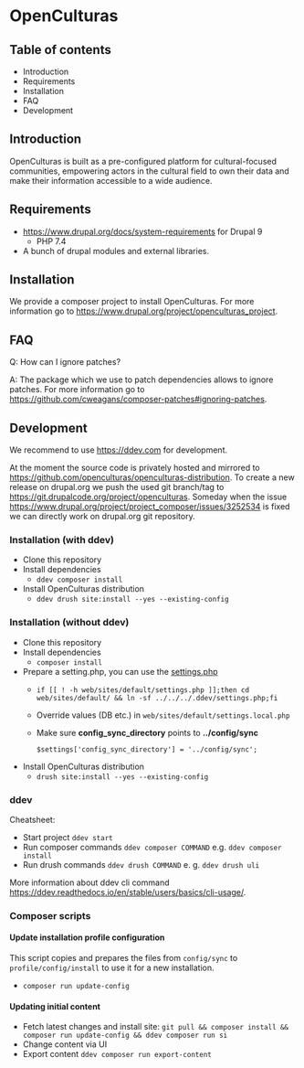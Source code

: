 # OpenCulturas

## Table of contents

- Introduction
- Requirements
- Installation
- FAQ
- Development

## Introduction

OpenCulturas is built as a pre-configured platform for cultural-focused communities, empowering actors in the cultural field to own their data and make their information accessible to a wide audience.

## Requirements
* https://www.drupal.org/docs/system-requirements for Drupal 9
  * PHP 7.4
* A bunch of drupal modules and external libraries.

## Installation

We provide a composer project to install OpenCulturas. For more information go to https://www.drupal.org/project/openculturas_project.

## FAQ

Q: How can I ignore patches?

A: The package which we use to patch dependencies allows to ignore patches. For more information go to https://github.com/cweagans/composer-patches#ignoring-patches.

## Development

We recommend to use https://ddev.com for development.

At the moment the source code is privately hosted and mirrored to https://github.com/openculturas/openculturas-distribution.
To create a new release on drupal.org we push the used git branch/tag to https://git.drupalcode.org/project/openculturas.
Someday when the issue https://www.drupal.org/project/project_composer/issues/3252534 is fixed we can directly work on drupal.org git repository.

### Installation (with ddev)

* Clone this repository
* Install dependencies
  * `ddev composer install`
* Install OpenCulturas distribution
  * `ddev drush site:install --yes --existing-config`

### Installation (without ddev)

* Clone this repository
* Install dependencies
  * `composer install`
* Prepare a setting.php, you can use the [settings.php](.ddev/settings.php)
  * `if [[ ! -h web/sites/default/settings.php ]];then cd web/sites/default/ && ln -sf ../../../.ddev/settings.php;fi`
  * Override values (DB etc.) in `web/sites/default/settings.local.php`
  * Make sure **config_sync_directory** points to **../config/sync**

    `$settings['config_sync_directory'] = '../config/sync';`
* Install OpenCulturas distribution
  * `drush site:install --yes --existing-config`

### ddev

Cheatsheet:

* Start project `ddev start`
* Run composer commands `ddev composer COMMAND` e.g. `ddev composer install`
* Run drush commands `ddev drush COMMAND` e. g. `ddev drush uli`

More information about ddev cli command https://ddev.readthedocs.io/en/stable/users/basics/cli-usage/.

### Composer scripts
#### Update installation profile configuration
This script copies and prepares the files from `config/sync` to `profile/config/install` to use it for a new installation.
* `composer run update-config`

#### Updating initial content
* Fetch latest changes and install site: `git pull && composer install && composer run update-config && ddev composer run si`
* Change content via UI
* Export content `ddev composer run export-content`
